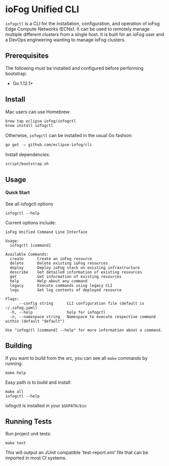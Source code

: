 # ioFog Unified CLI

`iofogctl` is a CLI for the installation, configuration, and operation of ioFog Edge Compute Networks (ECNs).
It can be used to remotely manage multiple different clusters from a single host. It is built for an
ioFog user and a DevOps engineering wanting to manage ioFog clusters.  

## Prerequisites

The following must be installed and configured before performing bootstrap:
* Go 1.12.1+

## Install

Mac users can use Homebrew:

```bash
brew tap eclipse-iofog/iofogctl
brew install iofogctl
```

Otherwise, `iofogctl` can be installed in the usual Go fashion:

```bash
go get -u github.com/eclipse-iofog/cli
```

Install dependencies:

```
script/bootstrap.sh
```
## Usage

#### Quick Start

See all iofogctl options

```
iofogctl --help
```

Current options include:

```
ioFog Unified Command Line Interface

Usage:
  iofogctl [command]

Available Commands:
  create      Create an ioFog resource
  delete      Delete existing ioFog resources
  deploy      Deploy ioFog stack on existing infrastructure
  describe    Get detailed information of existing resources
  get         Get information of existing resources
  help        Help about any command
  legacy      Execute commands using legacy CLI
  logs        Get log contents of deployed resource

Flags:
      --config string      CLI configuration file (default is ~/.iofog.yaml)
  -h, --help               help for iofogctl
  -n, --namespace string   Namespace to execute respective command within (default "default")

Use "iofogctl [command] --help" for more information about a command.
```

## Building 

If you want to build from the src, you can see all `make` commands by running:
```
make help
```

Easy path is to build and install:
```
make all
iofogctl --help
```

iofogctl is installed in your `$GOPATH/bin`

## Running Tests

Run project unit tests:

```
make test
```

This will output an JUnit compatible 'test-report.xml' file that can be imported in most CI systems.